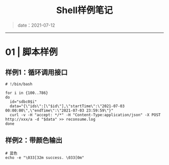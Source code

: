 <center><h1>Shell样例笔记</h1></center>

> date：2021-07-12

---

# 01 | 脚本样例

## 样例1：循环调用接口

```shell
# !/bin/bash

for i in {100..786}
do
  id="sdbc0$i"
  data="{\"ids\":[\"$id\"],\"startTime\":\"2021-07-03 00:00:00\",\"endTime\":\"2021-07-03 23:59:59\"}"
  curl -v -H "accept: */*" -H "Content-Type:application/json" -X POST http://xxx/a -d "$data" >> reconsume.log
done
```

## 样例2：带颜色输出

```shell
# 蓝色
echo -e "\033[32m success. \033[0m"
```

